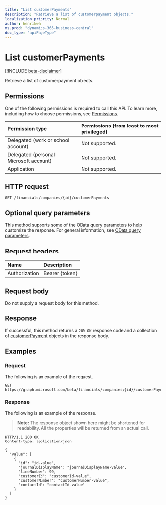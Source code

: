 ```yaml
---
title: "List customerPayments"
description: "Retrieve a list of customerpayment objects."
localization_priority: Normal
author: henrikwh
ms.prod: "dynamics-365-business-central"
doc_type: "apiPageType"
---
```


# List customerPayments

[!INCLUDE [beta-disclaimer](../../includes/beta-disclaimer.md)]

Retrieve a list of customerpayment objects.

## Permissions

One of the following permissions is required to call this API. To learn more, including how to choose permissions, see [Permissions](/graph/permissions-reference).

| Permission type                        | Permissions (from least to most privileged) |
|:---------------------------------------|:--------------------------------------------|
| Delegated (work or school account)     | Not supported. |
| Delegated (personal Microsoft account) | Not supported. |
| Application                            | Not supported. |

## HTTP request

<!-- { "blockType": "ignored" } -->

```http
GET /financials/companies/{id}/customerPayments
```

## Optional query parameters

This method supports some of the OData query parameters to help customize the response. For general information, see [OData query parameters](/graph/query-parameters).

## Request headers

| Name      |Description|
|:----------|:----------|
| Authorization | Bearer {token} |

## Request body

Do not supply a request body for this method.

## Response

If successful, this method returns a `200 OK` response code and a collection of [customerPayment](../resources/dynamics-customerpayment.md) objects in the response body.

## Examples

### Request

The following is an example of the request.
<!-- {
  "blockType": "request",
  "name": "get_customerpayments"
}-->

```http
GET https://graph.microsoft.com/beta/financials/companies/{id}/customerPayments
```

### Response

The following is an example of the response.

> **Note:** The response object shown here might be shortened for readability. All the properties will be returned from an actual call.

<!-- {
  "blockType": "response",
  "truncated": true,
  "@odata.type": "microsoft.graph.customerPayment",
  "isCollection": true
} -->

```http
HTTP/1.1 200 OK
Content-type: application/json

{
  "value": [
    {
      "id": "id-value",
      "journalDisplayName": "journalDisplayName-value",
      "lineNumber": 99,
      "customerId": "customerId-value",
      "customerNumber": "customerNumber-value",
      "contactId": "contactId-value"
    }
  ]
}
```

<!-- uuid: 16cd6b66-4b1a-43a1-adaf-3a886856ed98
2019-02-04 14:57:30 UTC -->
<!-- {
  "type": "#page.annotation",
  "description": "List customerPayments",
  "keywords": "",
  "section": "documentation",
  "tocPath": ""
}-->